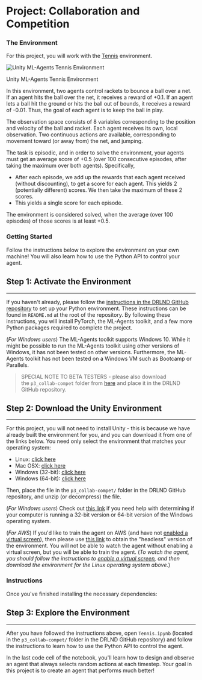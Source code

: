 # Project: Collaboration and Competition
### The Environment
For this project, you will work with the [Tennis](https://github.com/Unity-Technologies/ml-agents/blob/master/docs/Learning-Environment-Examples.md#tennis) environment.

![Unity ML-Agents Tennis Environment](https://video.udacity-data.com/topher/2018/May/5af7955a_tennis/tennis.png)

Unity ML-Agents Tennis Environment

In this environment, two agents control rackets to bounce a ball over a net. If an agent hits the ball over the net, it receives a reward of +0.1. If an agent lets a ball hit the ground or hits the ball out of bounds, it receives a reward of -0.01. Thus, the goal of each agent is to keep the ball in play.

The observation space consists of 8 variables corresponding to the position and velocity of the ball and racket. Each agent receives its own, local observation. Two continuous actions are available, corresponding to movement toward (or away from) the net, and jumping.

The task is episodic, and in order to solve the environment, your agents must get an average score of +0.5 (over 100 consecutive episodes, after taking the maximum over both agents). Specifically,

-   After each episode, we add up the rewards that each agent received (without discounting), to get a score for each agent. This yields 2 (potentially different) scores. We then take the maximum of these 2 scores.
-   This yields a single score for each episode.

The environment is considered solved, when the average (over 100 episodes) of those scores is at least +0.5.

### Getting Started
Follow the instructions below to explore the environment on your own machine! You will also learn how to use the Python API to control your agent.

Step 1: Activate the Environment
--------------------------------

* * * * *

If you haven't already, please follow the [instructions in the DRLND GitHub repository](https://github.com/udacity/deep-reinforcement-learning#dependencies) to set up your Python environment. These instructions can be found in `README.md` at the root of the repository. By following these instructions, you will install PyTorch, the ML-Agents toolkit, and a few more Python packages required to complete the project.

(*For Windows users*) The ML-Agents toolkit supports Windows 10. While it might be possible to run the ML-Agents toolkit using other versions of Windows, it has not been tested on other versions. Furthermore, the ML-Agents toolkit has not been tested on a Windows VM such as Bootcamp or Parallels.

> SPECIAL NOTE TO BETA TESTERS - please also download the `p3_collab-compet` folder from [here](https://s3-us-west-1.amazonaws.com/udacity-drlnd/tmp/p3_collab-compet.zip) and place it in the DRLND GitHub repository.

Step 2: Download the Unity Environment
--------------------------------------

* * * * *

For this project, you will not need to install Unity - this is because we have already built the environment for you, and you can download it from one of the links below. You need only select the environment that matches your operating system:

-   Linux: [click here](https://s3-us-west-1.amazonaws.com/udacity-drlnd/P3/Tennis/Tennis_Linux.zip)
-   Mac OSX: [click here](https://s3-us-west-1.amazonaws.com/udacity-drlnd/P3/Tennis/Tennis.app.zip)
-   Windows (32-bit): [click here](https://s3-us-west-1.amazonaws.com/udacity-drlnd/P3/Tennis/Tennis_Windows_x86.zip)
-   Windows (64-bit): [click here](https://s3-us-west-1.amazonaws.com/udacity-drlnd/P3/Tennis/Tennis_Windows_x86_64.zip)

Then, place the file in the `p3_collab-compet/` folder in the DRLND GitHub repository, and unzip (or decompress) the file.

(*For Windows users*) Check out [this link](https://support.microsoft.com/en-us/help/827218/how-to-determine-whether-a-computer-is-running-a-32-bit-version-or-64) if you need help with determining if your computer is running a 32-bit version or 64-bit version of the Windows operating system.

(*For AWS*) If you'd like to train the agent on AWS (and have not [enabled a virtual screen](https://github.com/Unity-Technologies/ml-agents/blob/master/docs/Training-on-Amazon-Web-Service.md)), then please use [this link](https://s3-us-west-1.amazonaws.com/udacity-drlnd/P3/Tennis/Tennis_Linux_NoVis.zip) to obtain the "headless" version of the environment. You will not be able to watch the agent without enabling a virtual screen, but you will be able to train the agent. (*To watch the agent, you should follow the instructions to [enable a virtual screen](https://github.com/Unity-Technologies/ml-agents/blob/master/docs/Training-on-Amazon-Web-Service.md), and then download the environment for the Linux operating system above.*)

### Instructions
Once you've finished installing the necessary dependencies:

Step 3: Explore the Environment
-------------------------------

* * * * *

After you have followed the instructions above, open `Tennis.ipynb` (located in the `p3_collab-compet/` folder in the DRLND GitHub repository) and follow the instructions to learn how to use the Python API to control the agent.

In the last code cell of the notebook, you'll learn how to design and observe an agent that always selects random actions at each timestep. Your goal in this project is to create an agent that performs much better!